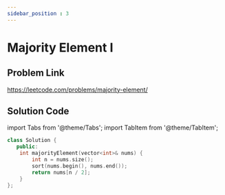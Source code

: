 ```yaml
---
sidebar_position : 3
---
```


# Majority Element I

## Problem Link
https://leetcode.com/problems/majority-element/

## Solution Code

import Tabs from '@theme/Tabs';
import TabItem from '@theme/TabItem';

<Tabs>
<TabItem value="cpp" label="C++">

```cpp
class Solution {
   public:
    int majorityElement(vector<int>& nums) {
        int n = nums.size();
        sort(nums.begin(), nums.end());
        return nums[n / 2];
    }
};
```
</TabItem>
</Tabs>
